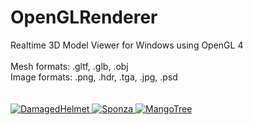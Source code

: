 # OpenGLRenderer
Realtime 3D Model Viewer for Windows using OpenGL 4<br/>
<br/>
Mesh formats: .gltf, .glb, .obj<br/>
Image formats: .png, .hdr, .tga, .jpg, .psd<br/>
<br/>
<a href="https://github.com/helluvamesh/OpenGLRenderer/blob/main/Build/GLTF_ModelViewer_win64.zip" download target="_blank" />
<br/>
![DamagedHelmet](https://user-images.githubusercontent.com/19655951/139602928-b89f8123-eb4c-45a1-96ae-e844b1427028.jpg)
![Sponza](https://user-images.githubusercontent.com/19655951/139602931-db826c54-7475-400d-aaa2-3daf638dd77e.jpg)
![MangoTree](https://user-images.githubusercontent.com/19655951/139602932-2ebe21ae-97b6-4250-a538-9245bad3d374.jpg)

